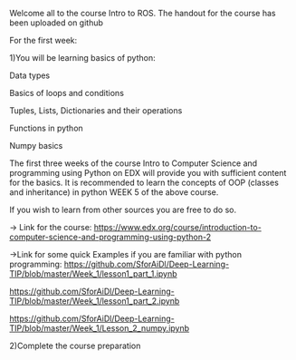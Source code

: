 Welcome all to the course Intro to ROS. The handout for the  course has been uploaded on github

For the first week:

1)You will be learning basics of python:

Data types

Basics of loops and conditions

Tuples, Lists, Dictionaries and their operations

Functions in python

Numpy basics


The first three weeks of the course Intro to Computer Science and programming using Python on EDX will provide you with sufficient content for the basics. It is recommended to learn the concepts of OOP (classes and inheritance) in python WEEK 5 of the above course.

If you wish to learn from other sources you are free to do so.


-> Link for the course:
	https://www.edx.org/course/introduction-to-computer-science-and-programming-using-python-2



->Link for some quick Examples if you are familiar with python programming:
https://github.com/SforAiDl/Deep-Learning-TIP/blob/master/Week_1/lesson1_part_1.ipynb

https://github.com/SforAiDl/Deep-Learning-TIP/blob/master/Week_1/lesson1_part_2.ipynb

https://github.com/SforAiDl/Deep-Learning-TIP/blob/master/Week_1/Lesson_2_numpy.ipynb



2)Complete the course preparation
